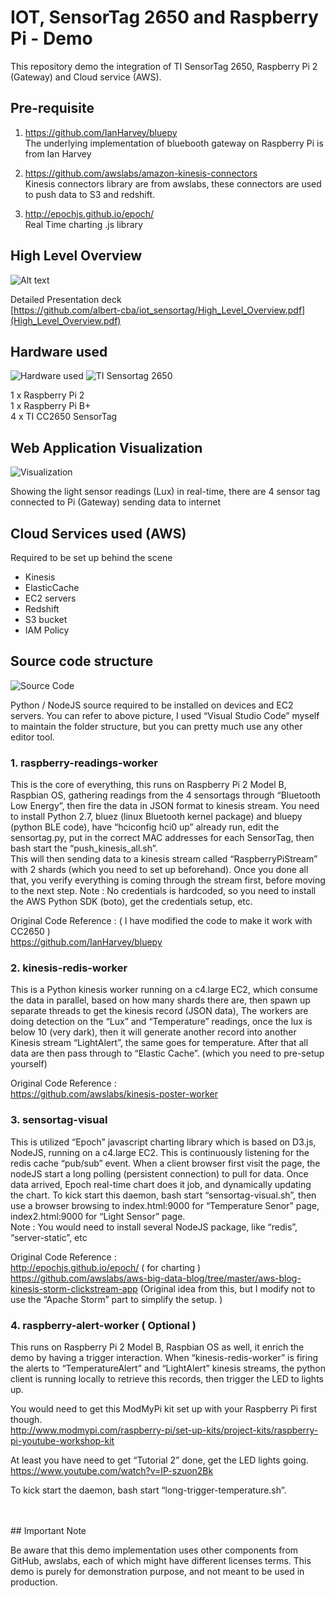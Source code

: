 # IOT, SensorTag 2650 and Raspberry Pi - Demo 
This repository demo the integration of TI SensorTag 2650, Raspberry Pi 2 (Gateway) and Cloud service (AWS).

## Pre-requisite

1. https://github.com/IanHarvey/bluepy  
The underlying implementation of bluebooth gateway on Raspberry Pi is from Ian Harvey

2. https://github.com/awslabs/amazon-kinesis-connectors  
Kinesis connectors library are from awslabs, these connectors are used to push data to S3 and redshift.

3. http://epochjs.github.io/epoch/  
Real Time charting .js library

## High Level Overview

![Alt text](raw/High_Level_Overview.jpg?raw=true "High Level Overview")

Detailed Presentation deck   
[https://github.com/albert-cba/iot_sensortag/High_Level_Overview.pdf](High_Level_Overview.pdf)

## Hardware used

![Hardware used](raw/HardwareUsed.jpg?raw=true "Hardware used") ![TI Sensortag 2650](raw/SensorTagVisual.jpg?raw=true "TI Sensortag 2650")

1 x Raspberry Pi 2  
1 x Raspberry Pi B+  
4 x TI CC2650 SensorTag

## Web Application Visualization

![Visualization](raw/Visualization_2.jpg?raw=true "Visualization")

Showing the light sensor readings (Lux) in real-time, there are 4 sensor tag connected to Pi (Gateway) sending data to internet

## Cloud Services used (AWS)

Required to be set up behind the scene
- Kinesis
- ElasticCache
- EC2 servers
- Redshift
- S3 bucket
- IAM Policy

## Source code structure 

![Source Code](raw/SourceCode.jpg?raw=true "Source Code")

Python / NodeJS source required to be installed on devices and EC2 servers. You can refer to above picture, I used “Visual Studio Code” myself to maintain the folder structure, but you can pretty much use any other editor tool.  

### 1.	raspberry-readings-worker
This is the core of everything, this runs on Raspberry Pi 2 Model B, Raspbian OS, gathering readings from the 4 sensortags through “Bluetooth Low Energy”, then fire the data in JSON format to kinesis stream. You need to install Python 2.7, bluez (linux Bluetooth kernel package) and bluepy (python BLE code), have “hciconfig hci0 up” already run, edit the sensortag.py, put in the correct MAC addresses for each SensorTag, then bash start the “push_kinesis_all.sh”.   
This will then sending data to a kinesis stream called “RaspberryPiStream” with 2 shards (which you need to set up beforehand). Once you done all that, you verify everything is coming through the stream first, before moving to the next step. Note : No credentials is hardcoded, so you need to install the AWS Python SDK (boto), get the credentials setup, etc.   

Original Code Reference : ( I have modified the code to make it work with CC2650 )   
https://github.com/IanHarvey/bluepy

### 2.	kinesis-redis-worker
This is a Python kinesis worker running on a c4.large EC2, which consume the data in parallel, based on how many shards there are, then spawn up separate threads to get the kinesis record (JSON data), The workers are doing detection on the “Lux” and “Temperature” readings, once the lux is below 10 (very dark), then it will generate another record into another Kinesis stream “LightAlert”, the same goes for temperature. After that all data are then pass through to “Elastic Cache”.  (which you need to pre-setup yourself)   

Original Code Reference :   
https://github.com/awslabs/kinesis-poster-worker

### 3. sensortag-visual
This is utilized “Epoch” javascript charting library which is based on D3.js, NodeJS, running on a c4.large EC2. This is continuously listening for the redis cache “pub/sub” event. When a client browser first visit the page, the nodeJS start a long polling (persistent connection) to pull for data. Once data arrived, Epoch real-time chart does it job, and dynamically updating the chart. To kick start this daemon, bash start “sensortag-visual.sh”, then use a browser browsing to index.html:9000 for “Temperature Senor” page, index2.html:9000 for “Light Sensor” page.  
Note : You would need to install several NodeJS package, like “redis”, “server-static”, etc   

Original Code Reference :   
http://epochjs.github.io/epoch/  ( for charting )   
https://github.com/awslabs/aws-big-data-blog/tree/master/aws-blog-kinesis-storm-clickstream-app (Original idea from this, but I modify not to use the “Apache Storm” part to simplify the setup. )  

### 4. raspberry-alert-worker  ( Optional )
This runs on Raspberry Pi 2 Model B, Raspbian OS as well, it enrich the demo by having a trigger interaction. When “kinesis-redis-worker” is firing the alerts to “TemperatureAlert” and “LightAlert” kinesis streams, the python client is running locally to retrieve this records, then trigger the LED to lights up.  

You would need to get this ModMyPi kit set up with your Raspberry Pi first though.  
http://www.modmypi.com/raspberry-pi/set-up-kits/project-kits/raspberry-pi-youtube-workshop-kit  

At least you have need to get “Tutorial 2” done, get the LED lights going.  
https://www.youtube.com/watch?v=IP-szuon2Bk  

To kick start the daemon, bash start “long-trigger-temperature.sh”.  

<br />
<br />
## Important Note

Be aware that this demo implementation uses other components from GitHub, awslabs, each of which might have different licenses terms. This demo is purely for demonstration purpose, and not meant to be used in production.
